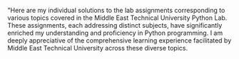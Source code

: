 "Here are my individual solutions to the lab assignments corresponding to various topics covered in the Middle East Technical University Python Lab. These assignments, each addressing distinct subjects, have significantly enriched my understanding and proficiency in Python programming. I am deeply appreciative of the comprehensive learning experience facilitated by Middle East Technical University across these diverse topics.
